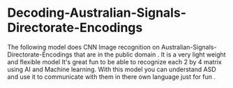 # Decoding-Australian-Signals-Directorate-Encodings
The following model does CNN  Image recognition  on   Australian-Signals-Directorate-Encodings that are in the public domain .
It is a very light weight and flexible model 
It's  great  fun to be able to recognize each 2 by 4 matrix using  AI and Machine learning.
With this model you can understand   ASD   and  use it to communicate with them in there own language just for fun .  

